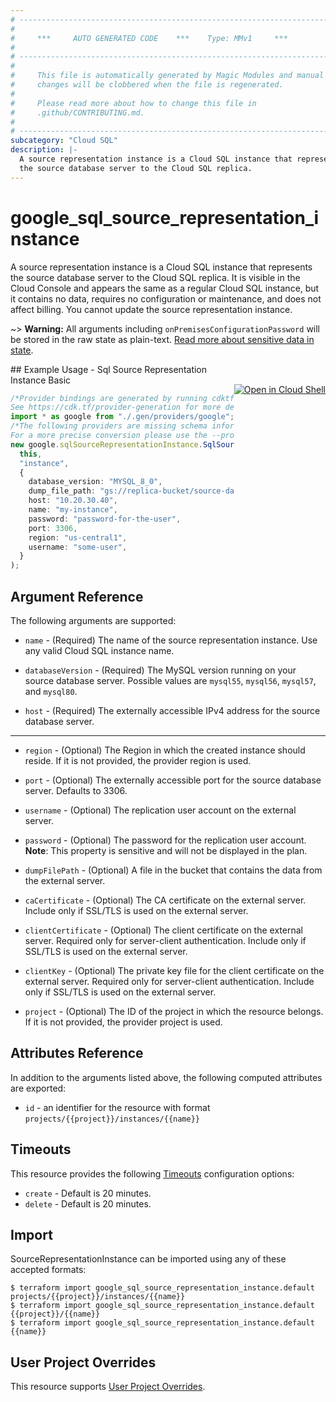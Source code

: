 ```yaml
---
# ----------------------------------------------------------------------------
#
#     ***     AUTO GENERATED CODE    ***    Type: MMv1     ***
#
# ----------------------------------------------------------------------------
#
#     This file is automatically generated by Magic Modules and manual
#     changes will be clobbered when the file is regenerated.
#
#     Please read more about how to change this file in
#     .github/CONTRIBUTING.md.
#
# ----------------------------------------------------------------------------
subcategory: "Cloud SQL"
description: |-
  A source representation instance is a Cloud SQL instance that represents
  the source database server to the Cloud SQL replica.
---
```


# google\_sql\_source\_representation\_instance

A source representation instance is a Cloud SQL instance that represents
the source database server to the Cloud SQL replica. It is visible in the
Cloud Console and appears the same as a regular Cloud SQL instance, but it
contains no data, requires no configuration or maintenance, and does not
affect billing. You cannot update the source representation instance.

\~> **Warning:** All arguments including `onPremisesConfigurationPassword` will be stored in the raw
state as plain-text. [Read more about sensitive data in state](https://www.terraform.io/language/state/sensitive-data).

<div class = "oics-button" style="float: right; margin: 0 0 -15px">
  <a href="https://console.cloud.google.com/cloudshell/open?cloudshell_git_repo=https%3A%2F%2Fgithub.com%2Fterraform-google-modules%2Fdocs-examples.git&cloudshell_working_dir=sql_source_representation_instance_basic&cloudshell_image=gcr.io%2Fgraphite-cloud-shell-images%2Fterraform%3Alatest&open_in_editor=main.tf&cloudshell_print=.%2Fmotd&cloudshell_tutorial=.%2Ftutorial.md" target="_blank">
    <img alt="Open in Cloud Shell" src="//gstatic.com/cloudssh/images/open-btn.svg" style="max-height: 44px; margin: 32px auto; max-width: 100%;">
  </a>
</div>
## Example Usage - Sql Source Representation Instance Basic

```typescript
/*Provider bindings are generated by running cdktf get.
See https://cdk.tf/provider-generation for more details.*/
import * as google from "./.gen/providers/google";
/*The following providers are missing schema information and might need manual adjustments to synthesize correctly: google.
For a more precise conversion please use the --provider flag in convert.*/
new google.sqlSourceRepresentationInstance.SqlSourceRepresentationInstance(
  this,
  "instance",
  {
    database_version: "MYSQL_8_0",
    dump_file_path: "gs://replica-bucket/source-database.sql.gz",
    host: "10.20.30.40",
    name: "my-instance",
    password: "password-for-the-user",
    port: 3306,
    region: "us-central1",
    username: "some-user",
  }
);

```

## Argument Reference

The following arguments are supported:

*   `name` -
    (Required)
    The name of the source representation instance. Use any valid Cloud SQL instance name.

*   `databaseVersion` -
    (Required)
    The MySQL version running on your source database server.
    Possible values are `mysql55`, `mysql56`, `mysql57`, and `mysql80`.

*   `host` -
    (Required)
    The externally accessible IPv4 address for the source database server.

***

*   `region` -
    (Optional)
    The Region in which the created instance should reside.
    If it is not provided, the provider region is used.

*   `port` -
    (Optional)
    The externally accessible port for the source database server.
    Defaults to 3306.

*   `username` -
    (Optional)
    The replication user account on the external server.

*   `password` -
    (Optional)
    The password for the replication user account.
    **Note**: This property is sensitive and will not be displayed in the plan.

*   `dumpFilePath` -
    (Optional)
    A file in the bucket that contains the data from the external server.

*   `caCertificate` -
    (Optional)
    The CA certificate on the external server. Include only if SSL/TLS is used on the external server.

*   `clientCertificate` -
    (Optional)
    The client certificate on the external server. Required only for server-client authentication. Include only if SSL/TLS is used on the external server.

*   `clientKey` -
    (Optional)
    The private key file for the client certificate on the external server. Required only for server-client authentication. Include only if SSL/TLS is used on the external server.

*   `project` - (Optional) The ID of the project in which the resource belongs.
    If it is not provided, the provider project is used.

## Attributes Reference

In addition to the arguments listed above, the following computed attributes are exported:

* `id` - an identifier for the resource with format `projects/{{project}}/instances/{{name}}`

## Timeouts

This resource provides the following
[Timeouts](https://developer.hashicorp.com/terraform/plugin/sdkv2/resources/retries-and-customizable-timeouts) configuration options:

* `create` - Default is 20 minutes.
* `delete` - Default is 20 minutes.

## Import

SourceRepresentationInstance can be imported using any of these accepted formats:

```console
$ terraform import google_sql_source_representation_instance.default projects/{{project}}/instances/{{name}}
$ terraform import google_sql_source_representation_instance.default {{project}}/{{name}}
$ terraform import google_sql_source_representation_instance.default {{name}}
```

## User Project Overrides

This resource supports [User Project Overrides](https://registry.terraform.io/providers/hashicorp/google/latest/docs/guides/provider_reference#user_project_override).

